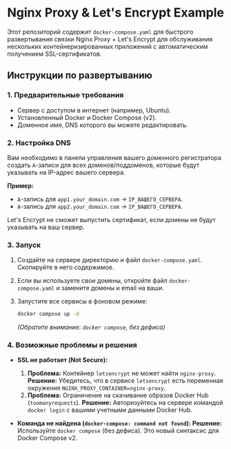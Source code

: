 # Nginx Proxy & Let's Encrypt Example

Этот репозиторий содержит `docker-compose.yaml` для быстрого развертывания связки Nginx Proxy + Let's Encrypt для обслуживания нескольких контейнеризированных приложений с автоматическим получением SSL-сертификатов.

## Инструкции по развертыванию

### 1. Предварительные требования

- Сервер с доступом в интернет (например, Ubuntu).
- Установленный Docker и Docker Compose (v2).
- Доменное имя, DNS которого вы можете редактировать.

### 2. Настройка DNS

Вам необходимо в панели управления вашего доменного регистратора создать `A`-записи для всех доменов/поддоменов, которые будут указывать на IP-адрес вашего сервера.

**Пример:**
- `A`-запись для `app1.your_domain.com` -> `IP_ВАШЕГО_СЕРВЕРА`.
- `A`-запись для `app2.your_domain.com` -> `IP_ВАШЕГО_СЕРВЕРА`.

Let's Encrypt не сможет выпустить сертификат, если домены не будут указывать на ваш сервер.

### 3. Запуск

1.  Создайте на сервере директорию и файл `docker-compose.yaml`. Скопируйте в него содержимое.

2.  Если вы используете свои домены, откройте файл `docker-compose.yaml` и замените домены и email на ваши.

3.  Запустите все сервисы в фоновом режиме:
    ```bash
    docker compose up -d
    ```
    *(Обратите внимание: `docker compose`, без дефиса)*

### 4. Возможные проблемы и решения

-   **SSL не работает (Not Secure):**
    1.  **Проблема:** Контейнер `letsencrypt` не может найти `nginx-proxy`.
        **Решение:** Убедитесь, что в сервисе `letsencrypt` есть переменная окружения `NGINX_PROXY_CONTAINER=nginx-proxy`.
    2.  **Проблема:** Ограничение на скачивание образов Docker Hub (`toomanyrequests`).
        **Решение:** Авторизуйтесь на сервере командой `docker login` с вашими учетными данными Docker Hub.

-   **Команда не найдена (`docker-compose: command not found`):**
    **Решение:** Используйте `docker compose` (без дефиса). Это новый синтаксис для Docker Compose v2. 